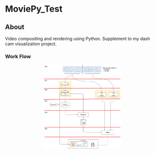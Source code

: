 # MoviePy_Test

## About
Video compositing and rendering using Python. Supplement to my dash cam visualization project.

### Work Flow
<p align="center">
  <img src="flowchart.png" alt="flowchart" width="50%" height="50%"/>
</p>
